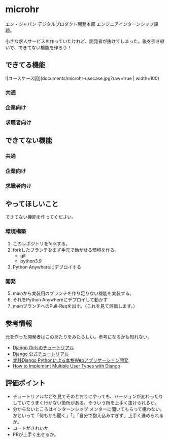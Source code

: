 # microhr
エン・ジャパン デジタルプロダクト開発本部 エンジニアインターンシップ課題。

小さな求人サービスを作っていたけれど、開発者が抜けてしまった。後を引き継いで、できてない機能を作ろう！

## できてる機能
![ユースケース図](documents/microhr-usecase.jpg?raw=true | width=100)
### 共通
### 企業向け
### 求職者向け

## できてない機能
### 共通
### 企業向け
### 求職者向け


## やってほしいこと
できてない機能を作ってください。

### 環境構築
1. このレポジトリをforkする。
3. forkしたブランチをまず手元で動かせる環境を作る。
    - git
    - python3.9
4. Python Anywhereにデプロイする

### 開発
5. mainから実装用のブランチを作り足りない機能を実装する。
6. それをPython Anywhereにデプロイして動かす
7. mainブランチへのPull-Reqを出す。（これを見て評価します。）

## 参考情報
元を作った開発者はこのあたりをみたらしい。参考になるかも知れない。
- [Django Girlsのチュートリアル](https://tutorial.djangogirls.org/ja/)
- [Django 公式チュートリアル](https://docs.djangoproject.com/ja/4.0/)
- [実践Django Pythonによる本格Webアプリケーション開発](https://www.amazon.co.jp/dp/B095BZPJYW/ref=cm_sw_r_tw_dp_86869WS0FE8CTJNX03XG)
- [How to Implement Multiple User Types with Django](https://simpleisbetterthancomplex.com/tutorial/2018/01/18/how-to-implement-multiple-user-types-with-django.html)

## 評価ポイント
- チュートリアルなどを見てそのとおりにやっても、バージョンが変わったりしていてうまく行かない箇所がある。そういう所を上手く抜けられるか。
- 分からないところはインターンシップ メンターに聞いてもらって構わない。かといって「何もかも聞く」「」「自分で抱え込みすぎず」上手く進められるか。
- コードがきれいか
- PRが上手く出せるか。
